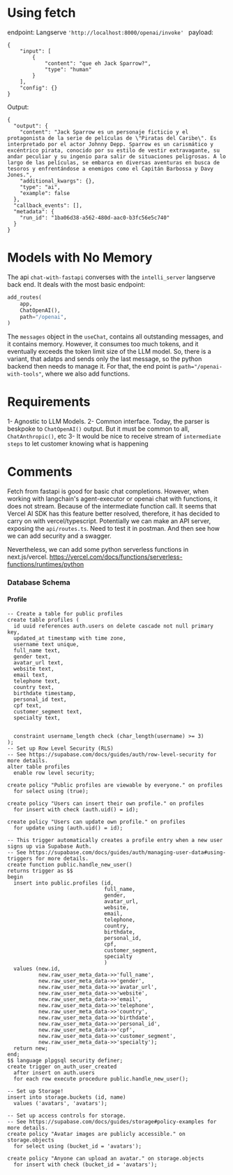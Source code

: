 # Using fetch

endpoint:
Langserve
`'http://localhost:8000/openai/invoke' `
payload:
```
{
    "input": [
        {
            "content": "que eh Jack Sparrow?",
            "type": "human"
        }
    ],
    "config": {}
}
```
Output: 
```
{
  "output": {
    "content": "Jack Sparrow es un personaje ficticio y el protagonista de la serie de películas de \"Piratas del Caribe\". Es interpretado por el actor Johnny Depp. Sparrow es un carismático y excéntrico pirata, conocido por su estilo de vestir extravagante, su andar peculiar y su ingenio para salir de situaciones peligrosas. A lo largo de las películas, se embarca en diversas aventuras en busca de tesoros y enfrentándose a enemigos como el Capitán Barbossa y Davy Jones.",
    "additional_kwargs": {},
    "type": "ai",
    "example": false
  },
  "callback_events": [],
  "metadata": {
    "run_id": "1ba06d38-a562-480d-aac0-b3fc56e5c740"
  }
}
```

# Models with No Memory

The api `chat-with-fastapi` converses with the `intelli_server` langserve back end.
It deals with the most basic endpoint:

```python
add_routes(
    app,
    ChatOpenAI(),
    path="/openai",
)
```

The `messages` object in the `useChat`, contains all outstanding messages, and it contains memory. However, it consumes too much tokens, and it eventually exceeds the token limit size of the LLM model. 
So, there is a variant, that adatps and sends only the last message, so the python backend then needs to manage it. For that, the end point is `path="/openai-with-tools"`, where we also add functions.

# Requirements


1- Agnostic to LLM Models. 
2- Common interface. Today, the parser is beskpoke to `ChatOpenAI()` output. But it must be common to all, `ChatAnthropic()`, etc
3- It would be nice to receive stream of `intermediate steps` to let customer knowing what is happening

# Comments

Fetch from fastapi is good for basic chat completions. However, when working with langchain's agent-executor or openai chat with functions, it does not stream. Because of the intermediate function call.
It seems that Vercel AI SDK has this feature better resolved, therefore, it has decided to carry on with vercel/typescript.
Potentially we can make an API server, exposing the `api/routes.ts`. Need to test it in postman. And then see how we can add security and a swagger.

Nevertheless, we can add some python serverless functions in next.js/vercel.
https://vercel.com/docs/functions/serverless-functions/runtimes/python


### Database Schema

#### Profile

```
-- Create a table for public profiles
create table profiles (
  id uuid references auth.users on delete cascade not null primary key,
  updated_at timestamp with time zone,
  username text unique,
  full_name text,
  gender text,
  avatar_url text,
  website text,
  email text,
  telephone text,
  country text,
  birthdate timestamp,
  personal_id text,
  cpf text,
  customer_segment text,
  specialty text,


  constraint username_length check (char_length(username) >= 3)
);
-- Set up Row Level Security (RLS)
-- See https://supabase.com/docs/guides/auth/row-level-security for more details.
alter table profiles
  enable row level security;

create policy "Public profiles are viewable by everyone." on profiles
  for select using (true);

create policy "Users can insert their own profile." on profiles
  for insert with check (auth.uid() = id);

create policy "Users can update own profile." on profiles
  for update using (auth.uid() = id);

-- This trigger automatically creates a profile entry when a new user signs up via Supabase Auth.
-- See https://supabase.com/docs/guides/auth/managing-user-data#using-triggers for more details.
create function public.handle_new_user()
returns trigger as $$
begin
  insert into public.profiles (id, 
                               full_name,
                               gender,
                               avatar_url,
                               website,
                               email,
                               telephone,
                               country,
                               birthdate,
                               personal_id,
                               cpf,
                               customer_segment,
                               specialty
                               )
  values (new.id, 
          new.raw_user_meta_data->>'full_name', 
          new.raw_user_meta_data->>'gender',
          new.raw_user_meta_data->>'avatar_url',
          new.raw_user_meta_data->>'website',
          new.raw_user_meta_data->>'email',
          new.raw_user_meta_data->>'telephone',
          new.raw_user_meta_data->>'country',
          new.raw_user_meta_data->>'birthdate',
          new.raw_user_meta_data->>'personal_id',
          new.raw_user_meta_data->>'cpf',
          new.raw_user_meta_data->>'customer_segment',
          new.raw_user_meta_data->>'specialty');
  return new;
end;
$$ language plpgsql security definer;
create trigger on_auth_user_created
  after insert on auth.users
  for each row execute procedure public.handle_new_user();

-- Set up Storage!
insert into storage.buckets (id, name)
  values ('avatars', 'avatars');

-- Set up access controls for storage.
-- See https://supabase.com/docs/guides/storage#policy-examples for more details.
create policy "Avatar images are publicly accessible." on storage.objects
  for select using (bucket_id = 'avatars');

create policy "Anyone can upload an avatar." on storage.objects
  for insert with check (bucket_id = 'avatars');
```